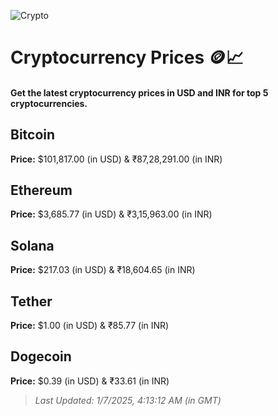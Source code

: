 
![Crypto](https://www.techguide.com.au/wp-content/uploads/2020/11/crypto3.jpeg)

# Cryptocurrency Prices 🪙📈

#### Get the latest cryptocurrency prices in USD and INR for top 5 cryptocurrencies.

## Bitcoin

**Price:** $101,817.00 (in USD) & ₹87,28,291.00 (in INR)

## Ethereum

**Price:** $3,685.77 (in USD) & ₹3,15,963.00 (in INR)

## Solana

**Price:** $217.03 (in USD) & ₹18,604.65 (in INR)

## Tether

**Price:** $1.00 (in USD) & ₹85.77 (in INR)

## Dogecoin

**Price:** $0.39 (in USD) & ₹33.61 (in INR)

> _Last Updated: 1/7/2025, 4:13:12 AM (in GMT)_
